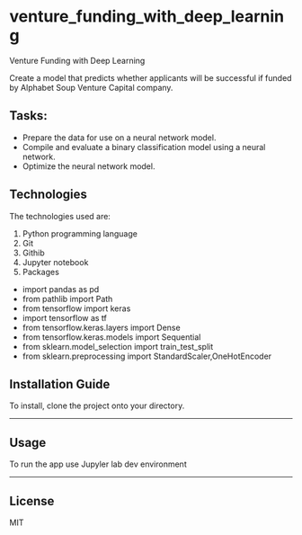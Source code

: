 # venture_funding_with_deep_learning
Venture Funding with Deep Learning

Create a model that predicts whether applicants will be successful if funded by Alphabet Soup Venture Capital company.
## Tasks:
- Prepare the data for use on a neural network model.
- Compile and evaluate a binary classification model using a neural network.
- Optimize the neural network model.
## Technologies

The technologies used are:
1. Python programming language
2. Git
3. Githib
4. Jupyter notebook
5. Packages
- import pandas as pd
- from pathlib import Path
- from tensorflow import keras
- import tensorflow as tf
- from tensorflow.keras.layers import Dense
- from tensorflow.keras.models import Sequential
- from sklearn.model_selection import train_test_split
- from sklearn.preprocessing import StandardScaler,OneHotEncoder

## Installation Guide

To install, clone the project onto your directory.

---

## Usage

To run the app use Jupyler lab dev environment 

---

## License

MIT
